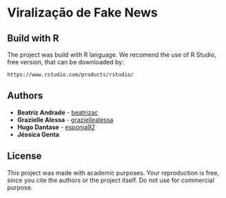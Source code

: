 # Viralização de Fake News

## Build with R

The project was build with R language. We recomend the use of R Studio, free version, that can be downloaded by:
```
https://www.rstudio.com/products/rstudio/
```

## Authors

* **Beatriz Andrade** - [beatrizac](https://github.com/beatrizac)
* **Grazielle Alessa** - [graziellealessa](https://github.com/graziellealessa)
* **Hugo Dantase** - [esponja92](https://github.com/esponja92)
* **Jéssica Genta** 

## License
 
This project was made with academic purposes. Your reproduction is free, since you cite the authors or the project itself. Do not use for commercial purpose.
